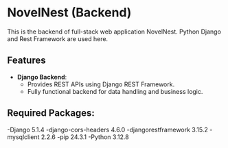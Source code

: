 # NovelNest (Backend)

This is the backend of full-stack web application NovelNest.
Python Django and Rest Framework are used here.

## Features

- **Django Backend**:
  - Provides REST APIs using Django REST Framework.
  - Fully functional backend for data handling and business logic.

## Required Packages:
  -Django              5.1.4
  -django-cors-headers 4.6.0
  -djangorestframework 3.15.2
  -mysqlclient         2.2.6
  -pip                 24.3.1
  -Python              3.12.8
